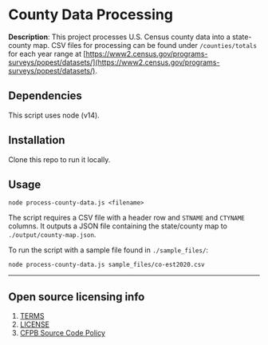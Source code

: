# County Data Processing

**Description**: This project processes U.S. Census county data into a state-county map. CSV files for processing can be found under `/counties/totals` for each year range at [https://www2.census.gov/programs-surveys/popest/datasets/](https://www2.census.gov/programs-surveys/popest/datasets/).	

## Dependencies

This script uses node (v14).

## Installation

Clone this repo to run it locally.

## Usage

`node process-county-data.js <filename>`

The script requires a CSV file with a header row and `STNAME` and `CTYNAME` columns. It outputs a JSON file containing the state/county map to `./output/county-map.json`.

To run the script with a sample file found in `./sample_files/`:

`node process-county-data.js sample_files/co-est2020.csv`

----

## Open source licensing info
1. [TERMS](TERMS.md)
2. [LICENSE](LICENSE)
3. [CFPB Source Code Policy](https://github.com/cfpb/source-code-policy/)

